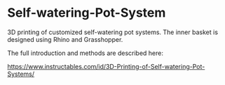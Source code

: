 # Self-watering-Pot-System
3D printing of customized self-watering pot systems. The inner basket is designed using Rhino and Grasshopper.

The full introduction and methods are described here:

https://www.instructables.com/id/3D-Printing-of-Self-watering-Pot-Systems/
